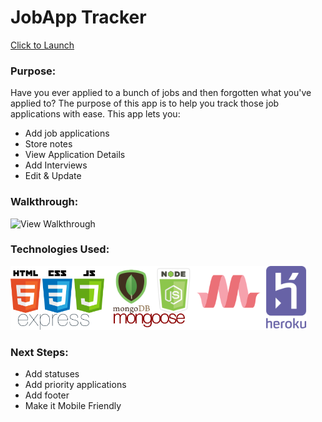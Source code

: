 # JobApp Tracker

[Click to Launch](https://jobapp-trkr.herokuapp.com/)

### Purpose:

Have you ever applied to a bunch of jobs and then forgotten what you've applied to? The purpose of this app is to help you track those job applications with ease. This app lets you: 
- Add job applications
- Store notes
- View Application Details
- Add Interviews
- Edit & Update

### Walkthrough:

![View Walkthrough](https://imgur.com/dk11LlC)

### Technologies Used:

![HTML|CSS|JAVASCRIPT|EXPRESS|MONGODB|NODE.JS|MONGOOSE|MATERIALIZE|HEROKU](https://raw.githubusercontent.com/jcjv94/Application-Tracker/master/public/images/techUsed/technologiesUsed.png)

### Next Steps:

- Add statuses
- Add priority applications
- Add footer
- Make it Mobile Friendly